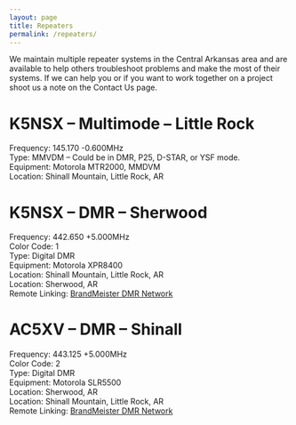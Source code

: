 ```yaml
---
layout: page
title: Repeaters
permalink: /repeaters/
---
```

We maintain multiple repeater systems in the Central Arkansas area
and are available to help others troubleshoot problems and make the
most of their systems.  If we can help you or if you want to work
together on a project shoot us a note on the Contact Us page.

# K5NSX – Multimode – Little Rock
Frequency: 145.170 -0.600MHz  
Type: MMVDM – Could be in DMR, P25, D-STAR, or YSF mode.  
Equipment: Motorola MTR2000, MMDVM  
Location: Shinall Mountain, Little Rock, AR  

# K5NSX – DMR – Sherwood
Frequency: 442.650 +5.000MHz  
Color Code: 1  
Type: Digital DMR  
Equipment: Motorola XPR8400  
Location: Shinall Mountain, Little Rock, AR  
Location: Sherwood, AR  
Remote Linking: [BrandMeister DMR Network](https://brandmeister.network/?page=repeater&id=310501)  

# AC5XV – DMR – Shinall
Frequency: 443.125 +5.000MHz  
Color Code: 2  
Type: Digital DMR  
Equipment: Motorola SLR5500  
Location: Sherwood, AR  
Location: Shinall Mountain, Little Rock, AR  
Remote Linking: [BrandMeister DMR Network](https://brandmeister.network/?page=repeater&id=310504)  

